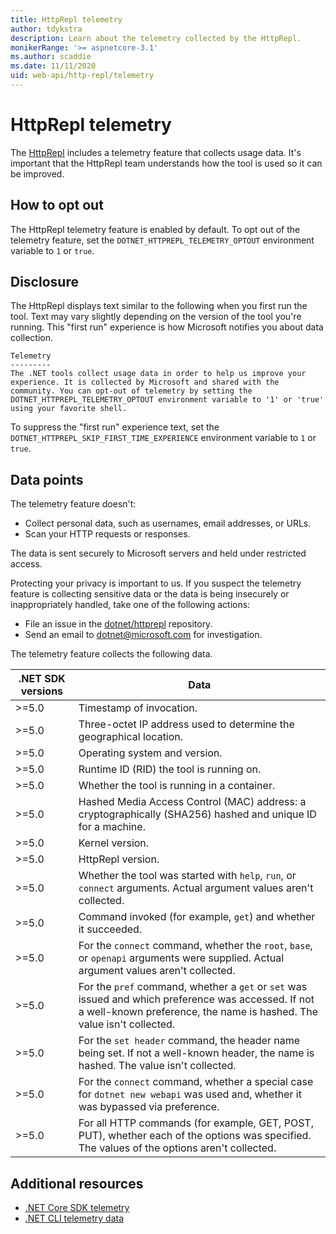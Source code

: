 ```yaml
---
title: HttpRepl telemetry
author: tdykstra
description: Learn about the telemetry collected by the HttpRepl.
monikerRange: '>= aspnetcore-3.1'
ms.author: scaddie
ms.date: 11/11/2020
uid: web-api/http-repl/telemetry
---
```

# HttpRepl telemetry

The [HttpRepl](xref:web-api/http-repl) includes a telemetry feature that collects usage data. It's important that the HttpRepl team understands how the tool is used so it can be improved.

## How to opt out

The HttpRepl telemetry feature is enabled by default. To opt out of the telemetry feature, set the `DOTNET_HTTPREPL_TELEMETRY_OPTOUT` environment variable to `1` or `true`.

## Disclosure

The HttpRepl displays text similar to the following when you first run the tool. Text may vary slightly depending on the version of the tool you're running. This "first run" experience is how Microsoft notifies you about data collection.

```console
Telemetry
---------
The .NET tools collect usage data in order to help us improve your experience. It is collected by Microsoft and shared with the community. You can opt-out of telemetry by setting the DOTNET_HTTPREPL_TELEMETRY_OPTOUT environment variable to '1' or 'true' using your favorite shell.
```

To suppress the "first run" experience text, set the `DOTNET_HTTPREPL_SKIP_FIRST_TIME_EXPERIENCE` environment variable to `1` or `true`.

## Data points

The telemetry feature doesn't:

* Collect personal data, such as usernames, email addresses, or URLs.
* Scan your HTTP requests or responses.

The data is sent securely to Microsoft servers and held under restricted access.

Protecting your privacy is important to us. If you suspect the telemetry feature is collecting sensitive data or the data is being insecurely or inappropriately handled, take one of the following actions:

* File an issue in the [dotnet/httprepl](https://github.com/dotnet/httprepl/issues) repository.
* Send an email to [dotnet@microsoft.com](mailto:dotnet@microsoft.com) for investigation.

The telemetry feature collects the following data.

| .NET SDK versions | Data |
|--------------|------|
| >=5.0        | Timestamp of invocation. |
| >=5.0        | Three-octet IP address used to determine the geographical location. |
| >=5.0        | Operating system and version. |
| >=5.0        | Runtime ID (RID) the tool is running on. |
| >=5.0        | Whether the tool is running in a container. |
| >=5.0        | Hashed Media Access Control (MAC) address: a cryptographically (SHA256) hashed and unique ID for a machine. |
| >=5.0        | Kernel version. |
| >=5.0        | HttpRepl version. |
| >=5.0        | Whether the tool was started with `help`, `run`, or `connect` arguments. Actual argument values aren't collected. |
| >=5.0        | Command invoked (for example, `get`) and whether it succeeded. |
| >=5.0        | For the `connect` command, whether the `root`, `base`, or `openapi` arguments were supplied. Actual argument values aren't collected. |
| >=5.0        | For the `pref` command, whether a `get` or `set` was issued and which preference was accessed. If not a well-known preference, the name is hashed. The value isn't collected. |
| >=5.0        | For the `set header` command, the header name being set. If not a well-known header, the name is hashed. The value isn't collected. |
| >=5.0        | For the `connect` command, whether a special case for `dotnet new webapi` was used and, whether it was bypassed via preference. |
| >=5.0        | For all HTTP commands (for example, GET, POST, PUT), whether each of the options was specified. The values of the options aren't collected. |

## Additional resources

* [.NET Core SDK telemetry](/dotnet/core/tools/telemetry)
* [.NET CLI telemetry data](https://dotnet.microsoft.com/platform/telemetry)
